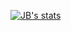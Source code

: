 [![JB's stats](https://burn-profile-stats-2v3txiao0-algochads-projects.vercel.app/api?username=AlgoChad)](https://vercel.com/algochads-projects/burn-profile-stats/)

